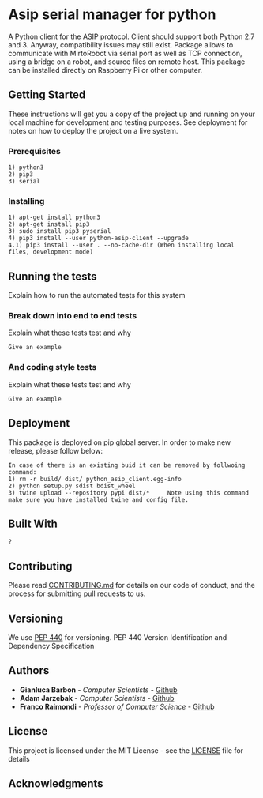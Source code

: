 # Asip serial manager for python
A Python client for the ASIP protocol.
Client should support both Python 2.7 and 3. Anyway, compatibility issues may still exist.
Package allows to communicate with MirtoRobot via serial port as well as TCP connection, using a bridge on a robot, 
and source files on remote host.
This package can be installed directly on Raspberry Pi or other computer.

## Getting Started

These instructions will get you a copy of the project up and running on your local machine for development and testing purposes. See deployment for notes on how to deploy the project on a live system.

### Prerequisites

```
1) python3
2) pip3
3) serial
```

### Installing

```
1) apt-get install python3
2) apt-get install pip3
3) sudo install pip3 pyserial
4) pip3 install --user python-asip-client --upgrade
4.1) pip3 install --user . --no-cache-dir (When installing local files, development mode)
```

## Running the tests

Explain how to run the automated tests for this system

### Break down into end to end tests

Explain what these tests test and why

```
Give an example
```

### And coding style tests

Explain what these tests test and why

```
Give an example
```

## Deployment

This package is deployed on pip global server. In order to make new release, please follow below:

```
In case of there is an existing buid it can be removed by follwoing command:
1) rm -r build/ dist/ python_asip_client.egg-info
2) python setup.py sdist bdist_wheel
3) twine upload --repository pypi dist/*     Note using this command make sure you have installed twine and config file.

```
## Built With
```
?
```
## Contributing

Please read [CONTRIBUTING.md](CONTRIBUTING.md) for details on our code of conduct, and the process for submitting pull requests to us.

## Versioning

We use [PEP 440](https://www.python.org/dev/peps/pep-0440/) for versioning.
PEP 440 Version Identification and Dependency Specification

## Authors

* **Gianluca Barbon** - *Computer Scientists* - [Github](https://github.com/gbarbon)
* **Adam Jarzebak** - *Computer Scientists* - [Github](https://github.com/jarzab3)
* **Franco Raimondi** - *Professor of Computer Science* - [Github](https://github.com/fraimondi)

## License

This project is licensed under the MIT License - see the [LICENSE](LICENSE) file for details

## Acknowledgments

